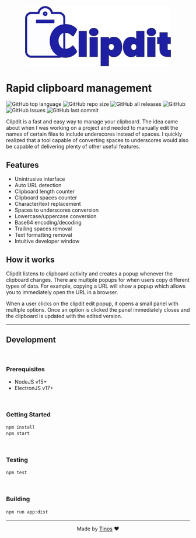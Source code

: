 <br>

<p align="center">
  <img alt="Clipdit logo" width="400" src="https://raw.githubusercontent.com/pTinosq/clipdit/main/content/clipdit-banner.png" />
</p>

# Rapid clipboard management

![GitHub top language](https://img.shields.io/github/languages/top/ptinosq/clipdit)
![GitHub repo size](https://img.shields.io/github/repo-size/ptinosq/clipdit)
![GitHub all releases](https://img.shields.io/github/downloads/ptinosq/clipdit/total)
![GitHub](https://img.shields.io/github/license/ptinosq/clipdit)
![GitHub issues](https://img.shields.io/github/issues/ptinosq/clipdit)
![GitHub last commit](https://img.shields.io/github/last-commit/ptinosq/clipdit)

Clipdit is a fast and easy way to manage your clipboard. The idea came about when I was working on a project and needed to manually edit the names of certain files to include underscores instead of spaces. I quickly realized that a tool capable of converting spaces to underscores would also be capable of delivering plenty of other useful features.

## Features

- Unintrusive interface
- Auto URL detection
- Clipboard length counter
- Clipboard spaces counter
- Character/text replacement
- Spaces to underscores conversion
- Lowercase/uppercase conversion
- Base64 encoding/decoding
- Trailing spaces removal
- Text formatting removal
- Intuitive developer window

## How it works

Clipdit listens to clipboard activity and creates a popup whenever the clipboard changes. There are multiple popups for when users copy different types of data. For example, copying a URL will show a popup which allows you to immediately open the URL in a browser.

When a user clicks on the clipdit edit popup, it opens a small panel with multiple options. Once an option is clicked the panel immediately closes and the clipboard is updated with the edited version.

---

## Development

<br>

### **Prerequisites**

- NodeJS v15+
- ElectronJS v17+

<br>

### **Getting Started**

```bash
npm install
npm start
```

<br>

### **Testing**

```bash
npm test
```

<br>

### **Building**

```bash
npm run app:dist
```

---

<p align="center">
  Made by <a target="_blank" href="https://www.tinosps.com/">Tinos</a> ❤️
</p>
